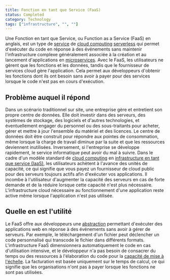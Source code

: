 ```yaml
---
title: Fonction en tant que Service (FaaS)
status: Completed
category: Technology
tags: ["infrastructure", "", ""]
---
```


Une Fonction en tant que Service, ou Function as a Service (FaaS) en anglais, est un type de [service](/fr/service/) de [cloud computing](/fr/cloud-computing/) [serverless](/fr/serverless/)
qui permet d'exécuter du code en réponse à des événements sans maintenir l'infrastructure complexe
généralement associée à la création et au lancement d'applications en [microservices](/microservices/).
Avec le FaaS, les utilisateurs ne gèrent que les fonctions et les données, tandis que le fournisseur de services cloud gère l'application.
Cela permet aux développeurs d'obtenir les fonctions dont ils ont besoin sans avoir à payer pour des services lorsque le code n'est pas en cours d'exécution.  

## Problème auquel il répond

Dans un scénario traditionnel sur site, une entreprise gère et entretient son propre centre de données.
Elle doit investir dans des serveurs, des systèmes de stockage, des logiciels et d'autres technologies,
et éventuellement engager du personnel ou des sous-traitants pour acheter, gérer et mettre à jour l'ensemble du matériel et des licences.
Le centre de données doit être construit pour répondre aux pointes de consommation, même lorsque la charge de travail diminue par la suite et que les ressources deviennent inutilisées.
Inversement, si l'entreprise se développe rapidement, le service informatique peut avoir du mal à suivre.
Dans le cadre d'un modèle standard de [cloud computing](/fr/cloud-computing/) en [infrastructure en tant que service (IaaS)](/fr/infrastructure-as-a-service/), les utilisateurs achètent à l'avance des unités de capacité,
ce qui signifie que vous payez un fournisseur de cloud public pour des serveurs toujours actifs afin d'exécuter vos applications.
Il incombe à l'utilisateur d'augmenter la capacité des serveurs en cas de forte demande et de la réduire lorsque cette capacité n'est plus nécessaire.
L'infrastructure cloud nécessaire au fonctionnement d'une application reste active même lorsque l'application n'est pas utilisée.

## Quelle en est l'utilité

Le FaaS offre aux développeurs une [abstraction](/fr/abstraction/) permettant d'exécuter des applications web en réponse à des événements sans avoir à gérer de serveurs.
Par exemple, le téléchargement d'un fichier peut déclencher un code personnalisé qui transcode le fichier dans différents formats.
L'infrastructure FaaS dimensionnera automatiquement le code en cas d'utilisation intensive,
et le développeur n'a pas besoin de consacrer du temps ou des ressources à l'élaboration du code pour la [capacité de mise à l'échelle](/fr/scalability/).
La facturation est basée uniquement sur le temps de calcul, ce qui signifie que les organisations n'ont pas à payer lorsque les fonctions ne sont pas utilisées.
